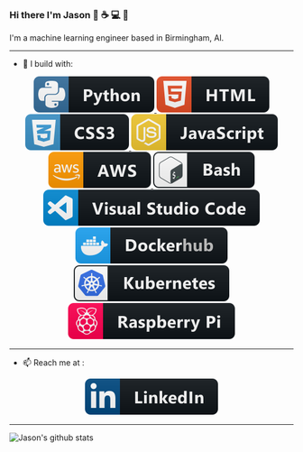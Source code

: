 ### Hi there I'm Jason :robot: :coffee: :computer: :tada:


I'm a machine learning engineer based in Birmingham, Al.

--------------------------


- :construction:  I build with:
<p align="center">
    <a href="https://www.python.org/">
      <img src="./svg/dev/languages/python.svg" alt="example badge" style="vertical-align:top margin:6px 4px">
    </a>
    <a href="https://developer.mozilla.org/en-US/docs/Web/HTML">
      <img src="./svg/dev/languages/html.svg" alt="example badge" style="vertical-align:top margin:6px 4px">
    </a>
    <a href="https://developer.mozilla.org/en-US/docs/Web/CSS">
      <img src="./svg/dev/languages/css3.svg" alt="example badge" style="vertical-align:top margin:6px 4px">
    </a>
    <a href="https://developer.mozilla.org/en-US/docs/Web/JavaScript">
      <img src="./svg/dev/languages/js.svg" alt="example badge" style="vertical-align:top margin:6px 4px">
    </a>
    <a href="https://aws.amazon.com/">
      <img src="./svg/dev/services/aws.svg" alt="example badge" style="vertical-align:top margin:6px 4px">
    </a>
    <a href="https://www.gnu.org/software/bash/">
      <img src="./svg/dev/tools/bash.svg" alt="example badge" style="vertical-align:top margin:6px 4px">
    </a>
    <a href="https://code.visualstudio.com/">
      <img src="./svg/dev/tools/visualstudio_code.svg" alt="example badge" style="vertical-align:top margin:6px 4px">
    </a>
    <a href="https://www.docker.com/">
      <img src="./svg/dev/services/dockerhub.svg" alt="example badge" style="vertical-align:top margin:6px 4px">
    </a>
    <a href="https://kubernetes.io/">
      <img src="./svg/dev/services/kubernetes.svg" alt="example badge" style="vertical-align:top margin:6px 4px">
    </a>
    <a href="https://www.raspberrypi.org/">
      <img src="./svg/devices/raspberrypi.svg" alt="example badge" style="vertical-align:top margin:6px 4px">
    </a>
</p>

--------------------------

- 📫 Reach me at : 
<p align="center">
  <a href="https://www.linkedin.com/in/data-jason/">
    <img src="./svg/social/linkedin.svg" alt="example badge" style="vertical-align:top margin:6px 4px">
  </a>  
</p>

-------------------------
![Jason's github stats](https://github-readme-stats.vercel.app/api?username=jmeisele&show_icons=true&theme=dark)
